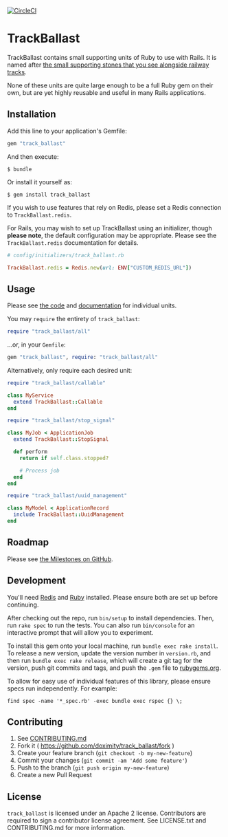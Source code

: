 [![CircleCI](https://dl.circleci.com/status-badge/img/gh/doximity/track_ballast/tree/master.svg?style=svg)](https://dl.circleci.com/status-badge/redirect/gh/doximity/track_ballast/tree/master)

# TrackBallast

TrackBallast contains small supporting units of Ruby to use with Rails.  It is named after [the small supporting stones that you see alongside railway tracks](https://www.scienceabc.com/pure-sciences/why-are-there-stones-train-ballast-alongside-railway-tracks.html).

None of these units are quite large enough to be a full Ruby gem on their own, but are yet highly reusable and useful in many Rails applications.

## Installation

Add this line to your application's Gemfile:

```ruby
gem "track_ballast"
```

And then execute:

    $ bundle

Or install it yourself as:

    $ gem install track_ballast

If you wish to use features that rely on Redis, please set a Redis connection to `TrackBallast.redis`.

For Rails, you may wish to set up TrackBallast using an initializer, though **please note**, the default configuration may be appropriate.  Please see the `TrackBallast.redis` documentation for details.

```ruby
# config/initializers/track_ballast.rb

TrackBallast.redis = Redis.new(url: ENV["CUSTOM_REDIS_URL"])
```

## Usage

Please see [the code](https://github.com/doximity/track_ballast/tree/master/lib/track_ballast) and [documentation](https://www.rubydoc.info/gems/track_ballast) for individual units.

You may `require` the entirety of `track_ballast`:

```ruby
require "track_ballast/all"
```

...or, in your `Gemfile`:

```ruby
gem "track_ballast", require: "track_ballast/all"
```

Alternatively, only require each desired unit:

```ruby
require "track_ballast/callable"

class MyService
  extend TrackBallast::Callable
end
```

```ruby
require "track_ballast/stop_signal"

class MyJob < ApplicationJob
  extend TrackBallast::StopSignal

  def perform
    return if self.class.stopped?

    # Process job
  end
end
```

```ruby
require "track_ballast/uuid_management"

class MyModel < ApplicationRecord
  include TrackBallast::UuidManagement
end
```

## Roadmap

Please see [the Milestones on GitHub](https://github.com/doximity/track_ballast/milestones?direction=asc&sort=title&state=open).

## Development

You'll need [Redis](https://redis.io/docs/getting-started/) and [Ruby](https://www.ruby-lang.org/en/downloads/) installed.  Please ensure both are set up before continuing.

After checking out the repo, run `bin/setup` to install dependencies. Then, run `rake spec` to run the tests. You can also run `bin/console` for an interactive prompt that will allow you to experiment.

To install this gem onto your local machine, run `bundle exec rake install`. To release a new version, update the version number in `version.rb`, and then run `bundle exec rake release`, which will create a git tag for the version, push git commits and tags, and push the `.gem` file to [rubygems.org](https://rubygems.org).

To allow for easy use of individual features of this library, please ensure specs run independently.  For example:

```shell
find spec -name '*_spec.rb' -exec bundle exec rspec {} \;
```

## Contributing

1. See [CONTRIBUTING.md](./CONTRIBUTING.md)
2. Fork it ( https://github.com/doximity/track_ballast/fork )
3. Create your feature branch (`git checkout -b my-new-feature`)
4. Commit your changes (`git commit -am 'Add some feature'`)
5. Push to the branch (`git push origin my-new-feature`)
6. Create a new Pull Request

## License

`track_ballast` is licensed under an Apache 2 license. Contributors are required to sign a contributor license agreement. See LICENSE.txt and CONTRIBUTING.md for more information.
